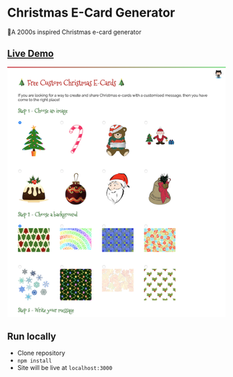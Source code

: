 # Christmas E-Card Generator

🎄A 2000s inspired Christmas e-card generator

## [Live Demo](https://christmas-ecards.glitch.me/)

![alt text](screenshot.png)

## Run locally

- Clone repository
- `npm install`
- Site will be live at `localhost:3000`
